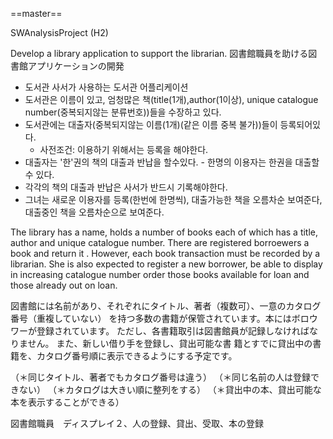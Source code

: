 ==master==

SWAnalysisProject (H2)

Develop a library application to support the librarian.
図書館職員を助ける図書館アプリケーションの開発

- 도서관 사서가 사용하는 도서관 어플리케이션
- 도서관은 이름이 있고, 엄청많은 책(title(1개),author(1이상), unique catalogue number(중복되지않는 분류번호))들을 수장하고 있다.
- 도서관에는 대출자(중복되지않는 이름(1개)(같은 이름 중복 불가))들이 등록되어있다.
    - 사전조건: 이용하기 위해서는 등록을 해야한다.
- 대출자는 '한'권의 책의 대출과 반납을 할수있다. - 한명의 이용자는 한권을 대출할 수 있다.
- 각각의 책의 대출과 반납은 사서가 반드시 기록해야한다.
- 그녀는 새로운 이용자를 등록(한번에 한명씩), 대출가능한 책을 오름차순 보여준다, 대출중인 책을 오름차순으로 보여준다.

The library has a name, holds a number of books each of which has a title, 
author and unique catalogue number. There are registered borroewers a book
 and return it . However, each book transaction must be recorded by a librarian.
She is also expected to register a new borrower, be able to display in increasing
catalogue number order those books available for loan and those already out on loan.

図書館には名前があり、それぞれにタイトル、著者（複数可）、一意のカタログ番号（重複していない）
を持つ多数の書籍が保管されています。本にはボロウワーが登録されています。
ただし、各書籍取引は図書館員が記録しなければなりません。
また、新しい借り手を登録し、貸出可能な書
籍とすでに貸出中の書籍を、カタログ番号順に表示できるようにする予定です。

（＊同じタイトル、著者でもカタログ番号は違う）
（＊同じ名前の人は登録できない）
（＊カタログは大きい順に整列をする）
（＊貸出中の本、貸出可能な本を表示することができる）

図書館職員　ディスプレイ２、人の登録、貸出、受取、本の登録

